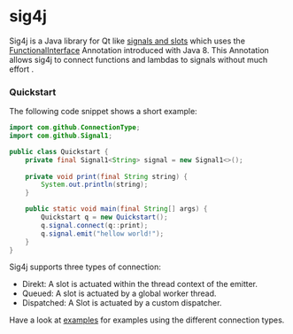 # sig4j
Sig4j is a Java library for Qt like 
[signals and slots](http://doc.qt.io/qt-4.8/signalsandslots.html) which uses the
[FunctionalInterface](https://docs.oracle.com/javase/8/docs/api/java/lang/FunctionalInterface.html)
Annotation introduced with Java 8. This Annotation allows sig4j to connect
functions and lambdas to signals without much effort .

### Quickstart
The following code snippet shows a short example:
```java
import com.github.ConnectionType;
import com.github.Signal1;

public class Quickstart {
    private final Signal1<String> signal = new Signal1<>();
    
    private void print(final String string) {
        System.out.println(string);
    }

    public static void main(final String[] args) {
        Quickstart q = new Quickstart();
        q.signal.connect(q::print);
        q.signal.emit("hellow world!");
    }
}
```

Sig4j supports three types of connection:
- Direkt: A slot is actuated within the thread context of the emitter.
- Queued: A slot is actuated by a global worker thread.
- Dispatched: A Slot is actuated by a custom dispatcher.

Have a look at [examples](https://github.com/msteinbeck/sig4j/tree/master/src/main/java/so/sig4j/example) for examples using the different connection types.
